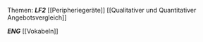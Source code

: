 
Themen:
***LF2***
[[Peripheriegeräte]]
[[Qualitativer und Quantitativer Angebotsvergleich]]

***ENG***
[[Vokabeln]]